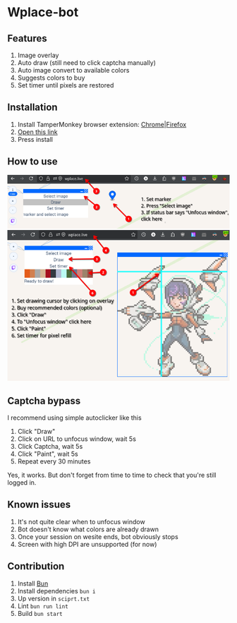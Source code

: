 # Wplace-bot

## Features

1. Image overlay
2. Auto draw (still need to click captcha manually)
3. Auto image convert to available colors
4. Suggests colors to buy
5. Set timer until pixels are restored

## Installation

1. Install TamperMonkey browser extension: [Chrome](https://chromewebstore.google.com/detail/tampermonkey/dhdgffkkebhmkfjojejmpbldmpobfkfo?hl=en)|[Firefox](https://addons.mozilla.org/en-US/firefox/addon/tampermonkey/)
2. [Open this link](https://github.com/SoundOfTheSky/wplace-bot/raw/refs/heads/main/dist.user.js)
3. Press install

## How to use

![Instruction1](https://github.com/SoundOfTheSky/wplace-bot/raw/refs/heads/main/Instruction1.png)
![Instruction2](https://github.com/SoundOfTheSky/wplace-bot/raw/refs/heads/main/Instruction2.png)

## Captcha bypass

I recommend using simple autoclicker like this

1. Click "Draw"
2. Click on URL to unfocus window, wait 5s
3. Click Captcha, wait 5s
4. Click "Paint", wait 5s
5. Repeat every 30 minutes

Yes, it works. But don't forget from time to time to check that you're still logged in.

## Known issues

1. It's not quite clear when to unfocus window
2. Bot doesn't know what colors are already drawn
3. Once your session on wesite ends, bot obviously stops
4. Screen with high DPI are unsupported (for now)

## Contribution

1. Install [Bun](https://bun.sh/)
2. Install dependencies `bun i`
3. Up version in `sciprt.txt`
4. Lint `bun run lint`
5. Build `bun start`
